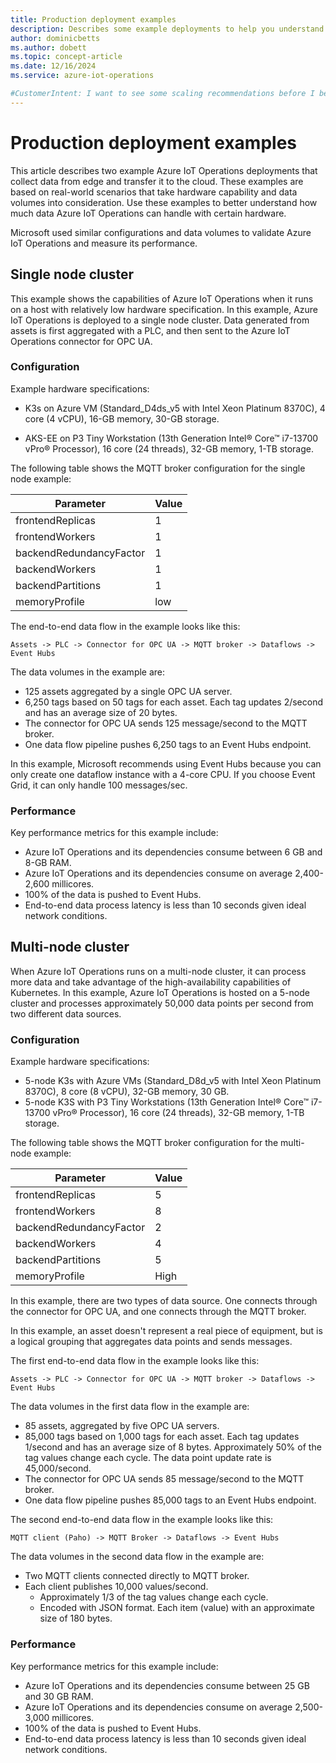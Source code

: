 ```yaml
---
title: Production deployment examples
description: Describes some example deployments to help you understand how to scale your solution.
author: dominicbetts
ms.author: dobett
ms.topic: concept-article
ms.date: 12/16/2024
ms.service: azure-iot-operations

#CustomerIntent: I want to see some scaling recommendations before I before deploying to production.
---
```


# Production deployment examples

This article describes two example Azure IoT Operations deployments that collect data from edge and transfer it to the cloud. These examples are based on real-world scenarios that take hardware capability and data volumes into consideration. Use these examples to better understand how much data Azure IoT Operations can handle with certain hardware.

Microsoft used similar configurations and data volumes to validate Azure IoT Operations and measure its performance.

## Single node cluster

This example shows the capabilities of Azure IoT Operations when it runs on a host with relatively low hardware specification. In this example, Azure IoT Operations is deployed to a single node cluster. Data generated from assets is first aggregated with a PLC, and then sent to the Azure IoT Operations connector for OPC UA.

### Configuration

Example hardware specifications:

- K3s on Azure VM (Standard_D4ds_v5  with Intel Xeon Platinum 8370C), 4 core (4 vCPU), 16-GB memory, 30-GB storage.

- AKS-EE on P3 Tiny Workstation (13th Generation Intel® Core™ i7-13700 vPro® Processor), 16 core (24 threads), 32-GB memory, 1-TB storage.

The following table shows the MQTT broker configuration for the single node example:

| Parameter                | Value |
|--------------------------|-------|
| frontendReplicas         | 1     |
| frontendWorkers          | 1     |
| backendRedundancyFactor  | 1     |
| backendWorkers           | 1     |
| backendPartitions        | 1     |
| memoryProfile            | low   |

The end-to-end data flow in the example looks like this:

`Assets -> PLC -> Connector for OPC UA -> MQTT broker -> Dataflows -> Event Hubs`

The data volumes in the example are:

- 125 assets aggregated by a single OPC UA server.
- 6,250 tags based on 50 tags for each asset. Each tag updates 2/second and has an average size of 20 bytes.
- The connector for OPC UA sends 125 message/second to the MQTT broker.
- One data flow pipeline pushes 6,250 tags to an Event Hubs endpoint.

In this example, Microsoft recommends using Event Hubs because you can only create one dataflow instance with a 4-core CPU. If you choose Event Grid, it can only handle 100 messages/sec.

### Performance

Key performance metrics for this example include:

- Azure IoT Operations and its dependencies consume between 6 GB and 8-GB RAM.
- Azure IoT Operations and its dependencies consume on average 2,400-2,600 millicores.
- 100% of the data is pushed to Event Hubs.
- End-to-end data process latency is less than 10 seconds given ideal network conditions.

## Multi-node cluster

When Azure IoT Operations runs on a multi-node cluster, it can process more data and take advantage of the high-availability capabilities of Kubernetes. In this example, Azure IoT Operations is hosted on a 5-node cluster and processes approximately 50,000 data points per second from two different data sources.

### Configuration

Example hardware specifications:

- 5-node K3s with Azure VMs (Standard_D8d_v5 with Intel Xeon Platinum 8370C), 8 core (8 vCPU), 32-GB memory, 30 GB.
- 5-node K3S with P3 Tiny Workstations (13th Generation Intel® Core™ i7-13700 vPro® Processor), 16 core (24 threads), 32-GB memory, 1-TB storage.

The following table shows the MQTT broker configuration for the multi-node example:

| Parameter                | Value |
|--------------------------|-------|
| frontendReplicas         | 5     |
| frontendWorkers          | 8     |
| backendRedundancyFactor  | 2     |
| backendWorkers           | 4     |
| backendPartitions        | 5     |
| memoryProfile            | High  |

In this example, there are two types of data source. One connects through the connector for OPC UA, and one connects through the MQTT broker.

In this example, an asset doesn't represent a real piece of equipment, but is a logical grouping that aggregates data points and sends messages.

The first end-to-end data flow in the example looks like this:

`Assets -> PLC -> Connector for OPC UA -> MQTT broker -> Dataflows -> Event Hubs`

The data volumes in the first data flow in the example are:

- 85 assets, aggregated by five OPC UA servers.
- 85,000 tags based on 1,000 tags for each asset. Each tag updates 1/second and has an average size of 8 bytes. Approximately 50% of the tag values change each cycle. The data point update rate is 45,000/second.
- The connector for OPC UA sends 85 message/second to the MQTT broker.
- One data flow pipeline pushes 85,000 tags to an Event Hubs endpoint.

The second end-to-end data flow in the example looks like this:

`MQTT client (Paho) -> MQTT Broker -> Dataflows -> Event Hubs`

The data volumes in the second data flow in the example are:

- Two MQTT clients connected directly to MQTT broker.
- Each client publishes 10,000 values/second.
  - Approximately 1/3 of the tag values change each cycle.
  - Encoded with JSON format. Each item (value) with an approximate size of 180 bytes.

### Performance

Key performance metrics for this example include:

- Azure IoT Operations and its dependencies consume between 25 GB and 30 GB RAM.
- Azure IoT Operations and its dependencies consume on average 2,500-3,000 millicores.
- 100% of the data is pushed to Event Hubs.
- End-to-end data process latency is less than 10 seconds given ideal network conditions.
